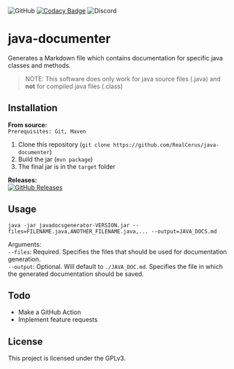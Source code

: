 ![GitHub](https://img.shields.io/github/license/RealCerus/java-documenter) [![Codacy Badge](https://api.codacy.com/project/badge/Grade/098ee136153a4f44bcb68000aecadcf9)](https://www.codacy.com/manual/RealCerus/java-documenter?utm_source=github.com&amp;utm_medium=referral&amp;utm_content=RealCerus/java-documenter&amp;utm_campaign=Badge_Grade) ![Discord](https://img.shields.io/discord/405752989182197760)

# java-documenter
Generates a Markdown file which contains documentation for specific java classes and methods.
> NOTE: This software does only work for java source files (.java) and **not** for compiled java files (.class)

## Installation
**From source:**\
`Prerequisites: Git, Maven`
1. Clone this repository (`git clone https://github.com/RealCerus/java-documenter`)
2. Build the jar (`mvn package`)
3. The final jar is in the `target` folder

**Releases:**\
[![GitHub Releases](https://img.shields.io/github/downloads/RealCerus/java-documenter/latest/total)](https://github.com/RealCerus/java-documenter/releases/latest)

## Usage
`java -jar javadocsgenerator-VERSION.jar --files=FILENAME.java,ANOTHER_FILENAME.java,... --output=JAVA_DOCS.md`

Arguments:\
`--files`: Required. Specifies the files that should be used for documentation generation.\
`--output`: Optional. Will default to `./JAVA_DOC.md`. Specifies the file in which the generated documentation should be saved.

## Todo
  - Make a GitHub Action
  - Implement feature requests

## License
This project is licensed under the GPLv3.